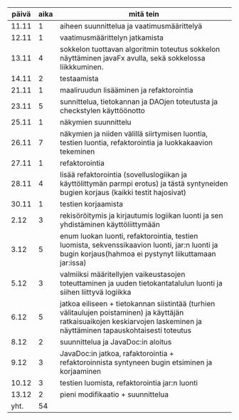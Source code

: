 päivä | aika | mitä tein
----- | ---- | ---------
11.11 | 1 | aiheen suunnittelua ja vaatimusmäärittelyä 
12.11 | 1 | vaatimusmäärittelyn jatkamista
13.11 | 4 | sokkelon tuottavan algoritmin toteutus sokkelon näyttäminen javaFx avulla, sekä sokkelossa liikkkuminen.
14.11 | 2 | testaamista
21.11 | 1 | maaliruudun lisääminen ja refaktorointia
23.11 | 5 | sunnittelua, tietokannan ja DAOjen toteutusta ja checkstylen käyttöönotto
25.11 | 1 | näkymien suunnittelu
26.11 | 7 | näkymien ja niiden välillä siirtymisen luontia, testien luontia, refaktorointia ja luokkakaavion tekeminen 
27.11 | 1 | refaktorointia
28.11 | 4 | lisää refaktorointia (sovelluslogiikan ja käyttölittymän parmpi erotus) ja tästä syntyneiden bugien korjaus (kaikki testit hajosivat)
30.11 | 1 | testien korjaamista
2.12 | 3 | rekisöröitymis ja kirjautumis logiikan luonti ja sen yhdistäminen käyttöliittymään
3.12 | 5 | enum luokan luonti, refaktorointia, testien luomista, sekvenssikaavion luonti, jar:n luonti ja bugin korjaus(hahmoa ei pystynyt liikuttamaan jar:issa)
5.12 | 3 | valmiiksi määritellyjen vaikeustasojen toteuttaminen ja uuden tietokantatalulun luonti ja siihen liittyvä logiikka 
6.12 | 5 | jatkoa eiliseen + tietokannan siistintää (turhien välitaulujen poistaminen) ja käyttäjän ratkaisuaikojen keskiarvojen laskeminen ja näyttäminen tapauskohtaisesti toteutus 
8.12 | 2 | suunnittelua ja JavaDoc:in aloitus
9.12 | 3 | JavaDoc:in jatkoa, rafaktorointia + refaktoroinnista syntyneen bugin etsiminen ja korjaaminen
10.12 | 3 | testien luomista, refaktorointia jar:n luonti
13.12 | 2 | pieni modifikaatio + suunnittelua
yht. | 54 |
